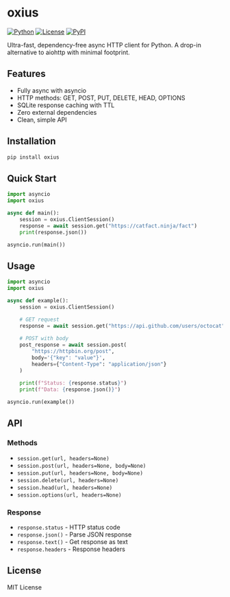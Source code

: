 # oxius

[![Python](https://img.shields.io/badge/Python-3.7+-blue.svg?style=flat-square&logo=python)](https://www.python.org/)
[![License](https://img.shields.io/badge/License-MIT-green.svg?style=flat-square)](LICENSE)
[![PyPI](https://img.shields.io/pypi/v/fastaio.svg?style=flat-square&logo=pypi)](https://pypi.org/project/fastaio/)

Ultra-fast, dependency-free async HTTP client for Python. A drop-in alternative to aiohttp with minimal footprint.

## Features

- Fully async with asyncio
- HTTP methods: GET, POST, PUT, DELETE, HEAD, OPTIONS
- SQLite response caching with TTL
- Zero external dependencies
- Clean, simple API

## Installation

```bash
pip install oxius
```

## Quick Start

```python
import asyncio
import oxius

async def main():
    session = oxius.ClientSession()
    response = await session.get("https://catfact.ninja/fact")
    print(response.json())

asyncio.run(main())
```

## Usage

```python
import asyncio
import oxius

async def example():
    session = oxius.ClientSession()

    # GET request
    response = await session.get("https://api.github.com/users/octocat")
    
    # POST with body
    post_response = await session.post(
        "https://httpbin.org/post",
        body='{"key": "value"}',
        headers={"Content-Type": "application/json"}
    )
    
    print(f"Status: {response.status}")
    print(f"Data: {response.json()}")

asyncio.run(example())
```

## API

### Methods
- `session.get(url, headers=None)`
- `session.post(url, headers=None, body=None)`
- `session.put(url, headers=None, body=None)`
- `session.delete(url, headers=None)`
- `session.head(url, headers=None)`
- `session.options(url, headers=None)`

### Response
- `response.status` - HTTP status code
- `response.json()` - Parse JSON response
- `response.text()` - Get response as text
- `response.headers` - Response headers

## License

MIT License
